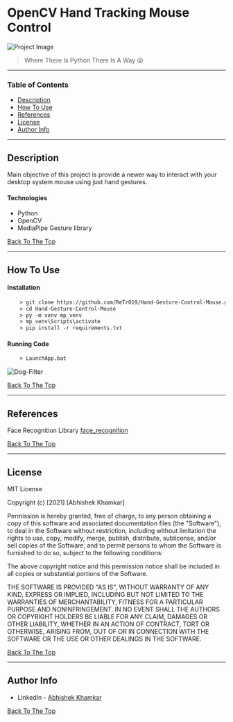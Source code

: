 # OpenCV Hand Tracking Mouse Control

![Project Image](img/hand_tracking_3d_android_gpu.gif)

> Where There Is Python There Is A Way 😜

---

### Table of Contents
<!-- You're sections headers will be used to reference location of destination. -->

- [Description](#description)
- [How To Use](#how-to-use)
- [References](#references)
- [License](#license)
- [Author Info](#author-info)

---

## Description

Main objective of this project is provide a newer way to interact with your desktop system mouse using just hand gestures.

#### Technologies

- Python
- OpenCV
- MediaPipe Gesture library                   

[Back To The Top](#read-me-template)

---

## How To Use

#### Installation



```html
    > git clone https://github.com/ReTrO19/Hand-Gesture-Control-Mouse.git
    > cd Hand-Gesture-Control-Mouse
    > py -m venv mp_venv
    > mp_venv\Scripts\activate
    > pip install -r requirements.txt
```


#### Running Code



```html
    > LaunchApp.bat
```

![ Dog-Filter ](img/dog-filter.png)

[Back To The Top](#read-me-template)

---

## References
Face Recognition Library [face_recognition](https://github.com/ageitgey/face_recognition.git)

[Back To The Top](#read-me-template)

---

## License

MIT License

Copyright (c) [2021] [Abhishek Khamkar]

Permission is hereby granted, free of charge, to any person obtaining a copy
of this software and associated documentation files (the "Software"), to deal
in the Software without restriction, including without limitation the rights
to use, copy, modify, merge, publish, distribute, sublicense, and/or sell
copies of the Software, and to permit persons to whom the Software is
furnished to do so, subject to the following conditions:

The above copyright notice and this permission notice shall be included in all
copies or substantial portions of the Software.

THE SOFTWARE IS PROVIDED "AS IS", WITHOUT WARRANTY OF ANY KIND, EXPRESS OR
IMPLIED, INCLUDING BUT NOT LIMITED TO THE WARRANTIES OF MERCHANTABILITY,
FITNESS FOR A PARTICULAR PURPOSE AND NONINFRINGEMENT. IN NO EVENT SHALL THE
AUTHORS OR COPYRIGHT HOLDERS BE LIABLE FOR ANY CLAIM, DAMAGES OR OTHER
LIABILITY, WHETHER IN AN ACTION OF CONTRACT, TORT OR OTHERWISE, ARISING FROM,
OUT OF OR IN CONNECTION WITH THE SOFTWARE OR THE USE OR OTHER DEALINGS IN THE
SOFTWARE.

[Back To The Top](#read-me-template)

---

## Author Info

- LinkedIn - [Abhishek Khamkar](https://www.linkedin.com/in/abhishek-khamkar-b30756185)


[Back To The Top](#read-me-template)

